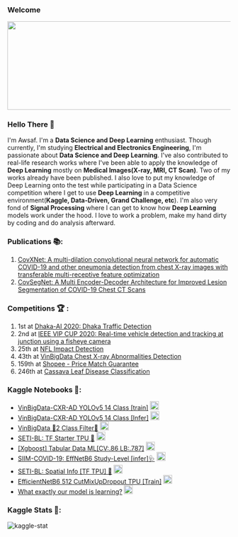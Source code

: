 ### Welcome
<img src="https://cdn.app.compendium.com/uploads/user/a7c086f7-9adb-4d2c-90fa-e26177af8317/c2dea8f7-8c26-44de-ae5f-5dc019485c8c/Image/60691dbc9e7de7390b93ea5284177459/data_analytics_banner.png" height="200" width="1000"></img>

### Hello There 👋
I'm Awsaf. I'm a **Data Science and Deep Learning** enthusiast. Though currently, I'm studying **Electrical and Electronics Engineering**, I'm passionate about **Data Science and Deep Learning**. I've also contributed to real-life research works where I've been able to apply the knowledge of **Deep Learning** mostly on **Medical Images(X-ray, MRI, CT Scan)**. Two of my works already have been published. I also love to put my knowledge of Deep Learning onto the test while participating in a Data Science competition where I get to use **Deep Learning** in a competitive environment(**Kaggle, Data-Driven, Grand Challenge, etc**). I'm also very fond of **Signal Processing** where I can get to know how **Deep Learning** models work under the hood. I love to work a problem, make my hand dirty by coding and do analysis afterward. 

### Publications 📚:
1. [CovXNet: A multi-dilation convolutional neural network for automatic COVID-19 and other pneumonia detection from chest X-ray images with transferable multi-receptive feature optimization](https://www.sciencedirect.com/science/article/abs/pii/S0010482520302250#!)
2. [CovSegNet: A Multi Encoder-Decoder Architecture for Improved Lesion Segmentation of COVID-19 Chest CT Scans](https://ieeexplore.ieee.org/document/9378789)

### Competitions 🏆 :
1. 1st   at [Dhaka-AI 2020: Dhaka Traffic Detection](https://www.facebook.com/dhaka.ai.bd/posts/194411675415466?__cft__[0]=AZX9wHwmbXrq2dxLojeHeOF1FQFFUHh0JUG7zVSsDhEWR58jsloLXOYChHXxbVVdfLBC6DSnNGZYUryAocbYnMGmH8fGFtI-aCRwyGIzq1vPcRaZiy2GZqK_VdO4CVGlLo53VKCp1vsvT5XkMQ0L7uZu&__tn__=%2CO%2CP-R)
2. 2nd   at [IEEE VIP CUP 2020: Real-time vehicle detection and tracking at junction using a fisheye camera](https://sites.google.com/view/icip2020/icip2020)
3. 25th  at [NFL Impact Detection](https://www.kaggle.com/c/nfl-impact-detection)
4. 43th  at [VinBigData Chest X-ray Abnormalities Detection](https://www.kaggle.com/c/vinbigdata-chest-xray-abnormalities-detection)
5. 159th at [Shopee - Price Match Guarantee](https://www.kaggle.com/c/shopee-product-matching)
6. 246th at [Cassava Leaf Disease Classification](https://www.kaggle.com/c/cassava-leaf-disease-classification)

### Kaggle Notebooks 📒:
* [VinBigData-CXR-AD YOLOv5 14 Class [train]](https://www.kaggle.com/awsaf49/vinbigdata-cxr-ad-yolov5-14-class-train)  <img src="https://www.kaggle.com/static/images/medals/competitions/goldl@1x.png" width="20" height="20"/>
* [VinBigData-CXR-AD YOLOv5 14 Class [Infer]](https://www.kaggle.com/awsaf49/vinbigdata-cxr-ad-yolov5-14-class-infer)  <img src="https://www.kaggle.com/static/images/medals/competitions/goldl@1x.png" width="20" height="20"/>
* [VinBigData 🌟2 Class Filter🌟](https://www.kaggle.com/awsaf49/vinbigdata-2-class-filter)  <img src="https://www.kaggle.com/static/images/medals/competitions/goldl@1x.png" width="20" height="20"/>
* [SETI-BL: TF Starter TPU 🚀](https://www.kaggle.com/awsaf49/seti-bl-tf-starter-tpu) <img src="https://www.kaggle.com/static/images/medals/competitions/goldl@1x.png" width="20" height="20"/>
* [[Xgboost] Tabular Data ML[CV:.86 LB:.787]](https://www.kaggle.com/awsaf49/xgboost-tabular-data-ml-cv-85-lb-787)  <img src="https://www.kaggle.com/static/images/medals/competitions/goldl@1x.png" width="20" height="20"/>
* [SIIM-COVID-19: EffNetB6 Study-Level [infer]🩺](https://www.kaggle.com/awsaf49/siim-covid-19-effnetb6-study-level-infer)  <img src="https://www.kaggle.com/static/images/medals/competitions/silverl@1x.png" width="20" height="20"/>
* [SETI-BL: Spatial Info [TF TPU] 🚀](https://www.kaggle.com/awsaf49/seti-bl-spatial-info-tf-tpu)  <img src="https://www.kaggle.com/static/images/medals/competitions/silverl@1x.png" width="20" height="20"/>
* [EfficientNetB6 512 CutMixUpDropout TPU [Train]](https://www.kaggle.com/awsaf49/efficientnetb6-512-cutmixupdropout-tpu-train)  <img src="https://www.kaggle.com/static/images/medals/competitions/bronzel@1x.png" width="20" height="20"/>
* [What exactly our model is learning?](https://www.kaggle.com/awsaf49/what-exactly-our-model-is-learning)  <img src="https://www.kaggle.com/static/images/medals/competitions/bronzel@1x.png" width="20" height="20"/>

### Kaggle Stats 📐:
![kaggle-stat](https://user-images.githubusercontent.com/36858976/119827786-579f1e00-bf1b-11eb-816d-e31a50be2117.png)

